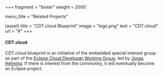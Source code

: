 +++
fragment = "footer"
weight = 2000

menu_title = "Related Projects"

[asset]
  title = "CDT.cloud Blueprint"
  image = "logo.png"
  text = "CDT.cloud"
  url = "#"
+++

#### CDT.cloud

CDT.cloud blueprint is an initiative of the embedded special interest group as part of the [Eclipse Cloud Developer Working Group](https://ecdtools.eclipse.org/), led by [Jonas Helming](https://projects.eclipse.org/user/945). If there is interest from the community, it will eventually become an Eclipse project.
